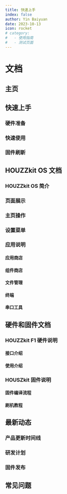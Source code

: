 ```yaml
---
title: 快速上手
index: false
author: Yin Baiyuan
date: 2023-10-13
icon: rocket
# category:
#   - 使用指南
#   - 测试页面
---
```

# 文档

## 主页

## 快速上手

### 硬件准备

### 快速使用

### 固件刷新

## HOUZZkit OS 文档

### HOUZZkit OS 简介

### 页面展示

### 主页操作

### 设置菜单

### 应用说明

#### 应用商店

#### 组件商店

#### 文件管理

#### 终端

#### 串口工具

## 硬件和固件文档

### HOUZZkit F1 硬件说明

#### 接口介绍

#### 使用介绍

### HOUSZkit 固件说明

#### 固件编译流程

#### 刷机教程

## 最新动态

### 产品更新时间线

### 研发计划

### 固件发布

## 常见问题

<!-- ## 目录

- [快速上手子页面](started.md)

- [页面展示](page.md)

- [禁用展示](disable.md)

- [加密展示](encrypt.md)

- [测试页面](mydoc.md) -->
